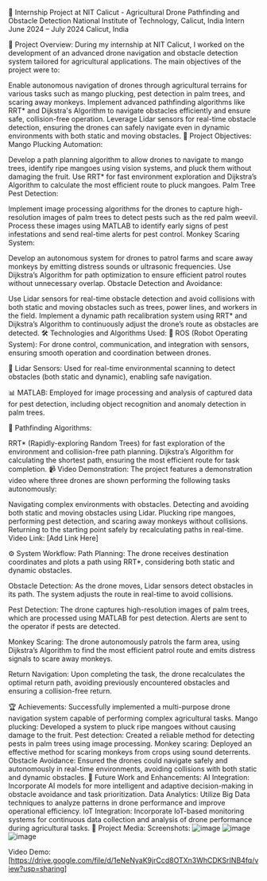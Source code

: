 🚀 Internship Project at NIT Calicut - Agricultural Drone Pathfinding and Obstacle Detection
National Institute of Technology, Calicut, India
Intern
June 2024 – July 2024
Calicut, India

📝 Project Overview:
During my internship at NIT Calicut, I worked on the development of an advanced drone navigation and obstacle detection system tailored for agricultural applications. The main objectives of the project were to:

Enable autonomous navigation of drones through agricultural terrains for various tasks such as mango plucking, pest detection in palm trees, and scaring away monkeys.
Implement advanced pathfinding algorithms like RRT* and Dijkstra's Algorithm to navigate obstacles efficiently and ensure safe, collision-free operation.
Leverage Lidar sensors for real-time obstacle detection, ensuring the drones can safely navigate even in dynamic environments with both static and moving obstacles.
🎯 Project Objectives:
Mango Plucking Automation:

Develop a path planning algorithm to allow drones to navigate to mango trees, identify ripe mangoes using vision systems, and pluck them without damaging the fruit.
Use RRT* for fast environment exploration and Dijkstra’s Algorithm to calculate the most efficient route to pluck mangoes.
Palm Tree Pest Detection:

Implement image processing algorithms for the drones to capture high-resolution images of palm trees to detect pests such as the red palm weevil.
Process these images using MATLAB to identify early signs of pest infestations and send real-time alerts for pest control.
Monkey Scaring System:

Develop an autonomous system for drones to patrol farms and scare away monkeys by emitting distress sounds or ultrasonic frequencies.
Use Dijkstra’s Algorithm for path optimization to ensure efficient patrol routes without unnecessary overlap.
Obstacle Detection and Avoidance:

Use Lidar sensors for real-time obstacle detection and avoid collisions with both static and moving obstacles such as trees, power lines, and workers in the field.
Implement a dynamic path recalibration system using RRT* and Dijkstra’s Algorithm to continuously adjust the drone’s route as obstacles are detected.
🛠 Technologies and Algorithms Used:
🔧 ROS (Robot Operating System):
For drone control, communication, and integration with sensors, ensuring smooth operation and coordination between drones.

📡 Lidar Sensors:
Used for real-time environmental scanning to detect obstacles (both static and dynamic), enabling safe navigation.

📊 MATLAB:
Employed for image processing and analysis of captured data for pest detection, including object recognition and anomaly detection in palm trees.

🧠 Pathfinding Algorithms:

RRT* (Rapidly-exploring Random Trees) for fast exploration of the environment and collision-free path planning.
Dijkstra’s Algorithm for calculating the shortest path, ensuring the most efficient route for task completion.
📹 Video Demonstration:
The project features a demonstration video where three drones are shown performing the following tasks autonomously:

Navigating complex environments with obstacles.
Detecting and avoiding both static and moving obstacles using Lidar.
Plucking ripe mangoes, performing pest detection, and scaring away monkeys without collisions.
Returning to the starting point safely by recalculating paths in real-time.
Video Link: [Add Link Here]

⚙️ System Workflow:
Path Planning:
The drone receives destination coordinates and plots a path using RRT*, considering both static and dynamic obstacles.

Obstacle Detection:
As the drone moves, Lidar sensors detect obstacles in its path. The system adjusts the route in real-time to avoid collisions.

Pest Detection:
The drone captures high-resolution images of palm trees, which are processed using MATLAB for pest detection. Alerts are sent to the operator if pests are detected.

Monkey Scaring:
The drone autonomously patrols the farm area, using Dijkstra’s Algorithm to find the most efficient patrol route and emits distress signals to scare away monkeys.

Return Navigation:
Upon completing the task, the drone recalculates the optimal return path, avoiding previously encountered obstacles and ensuring a collision-free return.

🏆 Achievements:
Successfully implemented a multi-purpose drone navigation system capable of performing complex agricultural tasks.
Mango plucking: Developed a system to pluck ripe mangoes without causing damage to the fruit.
Pest detection: Created a reliable method for detecting pests in palm trees using image processing.
Monkey scaring: Deployed an effective method for scaring monkeys from crops using sound deterrents.
Obstacle Avoidance: Ensured the drones could navigate safely and autonomously in real-time environments, avoiding collisions with both static and dynamic obstacles.
🔧 Future Work and Enhancements:
AI Integration: Incorporate AI models for more intelligent and adaptive decision-making in obstacle avoidance and task prioritization.
Data Analytics: Utilize Big Data techniques to analyze patterns in drone performance and improve operational efficiency.
IoT Integration: Incorporate IoT-based monitoring systems for continuous data collection and analysis of drone performance during agricultural tasks.
📸 Project Media:
Screenshots: ![image](https://github.com/user-attachments/assets/1ecb2da6-c8da-4acc-8065-05a2bc962d64)
![image](https://github.com/user-attachments/assets/7247f9e4-6e87-4595-9ac5-54d56a9b7f35)
![image](https://github.com/user-attachments/assets/2e896590-0acd-4890-9db6-3e1e9dcff6e2)



Video Demo: [https://drive.google.com/file/d/1eNeNyaK9jrCcd8OTXn3WhCDKSrINB4fq/view?usp=sharing]
